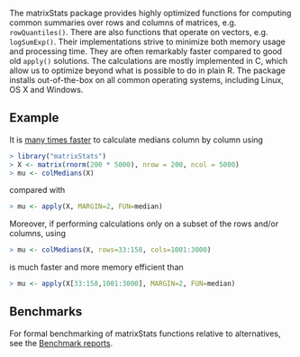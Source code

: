 The matrixStats package provides highly optimized functions for
computing common summaries over rows and columns of matrices,
e.g. `rowQuantiles()`. There are also functions that operate on vectors,
e.g. `logSumExp()`. Their implementations strive to minimize both memory
usage and processing time. They are often remarkably faster compared
to good old `apply()` solutions. The calculations are mostly implemented
in C, which allow us to optimize beyond what is possible to do in
plain R. The package installs out-of-the-box on all common operating
systems, including Linux, OS X and Windows.

## Example
It is [many times
faster](http://www.jottr.org/2015/01/matrixStats-0.13.1.html) to
calculate medians column by column using
```r
> library("matrixStats")
> X <- matrix(rnorm(200 * 5000), nrow = 200, ncol = 5000)
> mu <- colMedians(X)
```
compared with
```r
> mu <- apply(X, MARGIN=2, FUN=median)
```

Moreover, if performing calculations only on a subset of the rows
and/or columns, using
```r
> mu <- colMedians(X, rows=33:158, cols=1001:3000)
```
is much faster and more memory efficient than
```r
> mu <- apply(X[33:158,1001:3000], MARGIN=2, FUN=median)
```



## Benchmarks
For formal benchmarking of matrixStats functions relative to
alternatives, see the [Benchmark reports](https://github.com/HenrikBengtsson/matrixStats/wiki/Benchmark-reports).
